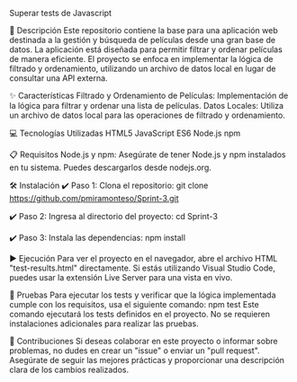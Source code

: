 Superar tests de Javascript

📄 Descripción
Este repositorio contiene la base para una aplicación web destinada a la gestión y búsqueda de películas desde una gran base de datos. La aplicación está diseñada para permitir filtrar y ordenar películas de manera eficiente. El proyecto se enfoca en implementar la lógica de filtrado y ordenamiento, utilizando un archivo de datos local en lugar de consultar una API externa.

✨ Características
Filtrado y Ordenamiento de Películas: Implementación de la lógica para filtrar y ordenar una lista de películas.
Datos Locales: Utiliza un archivo de datos local para las operaciones de filtrado y ordenamiento.

💻 Tecnologías Utilizadas
HTML5
JavaScript ES6
Node.js
npm

📋 Requisitos
Node.js y npm: Asegúrate de tener Node.js y npm instalados en tu sistema. Puedes descargarlos desde nodejs.org.

🛠️ Instalación
✔️ Paso 1: Clona el repositorio:
git clone https://github.com/pmiramonteso/Sprint-3.git

✔️ Paso 2: Ingresa al directorio del proyecto:
cd Sprint-3

✔️ Paso 3: Instala las dependencias:
npm install

▶️ Ejecución
Para ver el proyecto en el navegador, abre el archivo HTML "test-results.html" directamente. Si estás utilizando Visual Studio Code, puedes usar la extensión Live Server para una vista en vivo.

🧪 Pruebas
Para ejecutar los tests y verificar que la lógica implementada cumple con los requisitos, usa el siguiente comando:
npm test
Este comando ejecutará los tests definidos en el proyecto. No se requieren instalaciones adicionales para realizar las pruebas.

🤝 Contribuciones
Si deseas colaborar en este proyecto o informar sobre problemas, no dudes en crear un "issue" o enviar un "pull request". Asegúrate de seguir las mejores prácticas y proporcionar una descripción clara de los cambios realizados.

